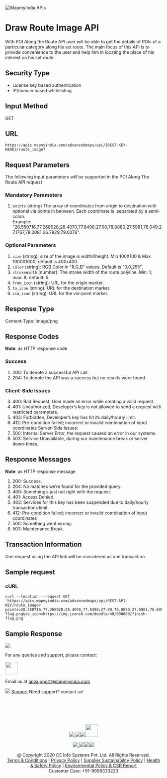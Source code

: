 
![MapmyIndia APIs](https://www.mapmyindia.com/api/img/mapmyindia-api.png)
# Draw Route Image API

With POI Along the Route API user will be able to get the details of POIs of a particular category along his set route. The main focus of this API is to provide convenience to the user and help him in locating the place of his interest on his set route.

## Security Type
- License key based authentication
- IP/domain based whitelisting


## Input Method
GET

## URL

```
https://apis.mapmyindia.com/advancedmaps/api/{REST-KEY-HERE}/route_image?
```

## Request Parameters

The following input parameters will be supported in the POI Along The Route API request

### Mandatory Parameters

1. `points` (string) The array of coordinates from origin to destination with optional via points in between. Each coordinate is .separated by a semi-colon. 
<br>Example: "28.550716,77.268928;28.4070,77.8498;27.90,78.0880;27.5981,78.049;27.1767,78.0081;26.7829,79.0276".


### Optional Parameters
1. `size` (string): size of the image is widthXheight. Min 100X100 & Max 1000X1000; default is 400x400.
2. `color` (string): RGB Color in "R,G,B" values. Default is "0,0,255".
3. `strokeWidth` (number): The stroke width of the route polyline. Min: 1;  max: 8; default: 5.
4. `from_icon` (string): URL for the origin marker.
5. `to_icon` (string): URL for the destination marker.
6. `via_icon` (string): URL for the via-point marker.


## Response Type

Content-Type: image/png

## Response Codes 
**Note**:  as HTTP response code

### Success
1. 200: To denote a successful API call.
2. 204: To denote the API was a success but no results were found.
### Client-Side Issues
3. 400: Bad Request, User made an error while creating a valid request.
4. 401: Unauthorized, Developer’s key is not allowed to send a request with restricted parameters.
5. 403: Forbidden, Developer’s key has hit its daily/hourly limit.
6. 412: Pre-condition failed; incorrect or invalid combination of input coordinates
Server-Side Issues:
7. 500: Internal Server Error, the request caused an error in our systems.
8. 503: Service Unavailable, during our maintenance break or server down-times.

## Response Messages 

**Note**: as HTTP response message

1. 200: Success.
2. 204: No matches we’re found for the provided query.
3. 400: Something’s just not right with the request.
4. 401: Access Denied.
5. 403: Services for this key has been suspended due to daily/hourly transactions limit.
6. 412: Pre-condition failed; incorrect or invalid combination of input coordinates
7. 500: Something went wrong.
8. 503: Maintenance Break.


## Transaction Information

One request using the API link will be considered as one transaction.

## Sample request

### cURL

```curl
curl --location --request GET 'https://apis.mapmyindia.com/advancedmaps/api/REST-API-KEY/route_image?points=28.550716,77.268928;28.4070,77.8498;27.90,78.0880;27.5981,78.049;27.1767,78.0081;26.7829,79.0276&size=500X500&color=255,0,0&strokeWidth=5&from_icon=https://img.icons8.com/color/48/000000/green-flag.png&to_icon=https://img.icons8.com/doodle/48/000000/finish-flag.png'
```

## Sample Response

![](https://mmi-api-team.s3.ap-south-1.amazonaws.com/API-Team/Draw-Route-Image-API.png)

For any queries and support, please contact: 

[<img src="https://www.mapmyindia.com/images/logo.png" height="40"/> </p>](https://www.mapmyindia.com/api)
Email us at [apisupport@mapmyindia.com](mailto:apisupport@mapmyindia.com)


![](https://www.mapmyindia.com/api/img/icons/support.png)
[Support](https://www.mapmyindia.com/api/index.php#f_cont)
Need support? contact us!

<br></br>
<br></br>

[<p align="center"> <img src="https://www.mapmyindia.com/api/img/icons/stack-overflow.png"/> ](https://stackoverflow.com/questions/tagged/mapmyindia-api)[![](https://www.mapmyindia.com/api/img/icons/blog.png)](http://www.mapmyindia.com/blog/)[![](https://www.mapmyindia.com/api/img/icons/gethub.png)](https://github.com/MapmyIndia)[<img src="https://mmi-api-team.s3.ap-south-1.amazonaws.com/API-Team/npm-logo.one-third%5B1%5D.png" height="40"/> </p>](https://www.npmjs.com/org/mapmyindia) 



[<p align="center"> <img src="https://www.mapmyindia.com/june-newsletter/icon4.png"/> ](https://www.facebook.com/MapmyIndia)[![](https://www.mapmyindia.com/june-newsletter/icon2.png)](https://twitter.com/MapmyIndia)[![](https://www.mapmyindia.com/newsletter/2017/aug/llinkedin.png)](https://www.linkedin.com/company/mapmyindia)[![](https://www.mapmyindia.com/june-newsletter/icon3.png)](https://www.youtube.com/user/MapmyIndia/)




<div align="center">@ Copyright 2020 CE Info Systems Pvt. Ltd. All Rights Reserved.</div>

<div align="center"> <a href="https://www.mapmyindia.com/api/terms-&-conditions">Terms & Conditions</a> | <a href="https://www.mapmyindia.com/about/privacy-policy">Privacy Policy</a> | <a href="https://www.mapmyindia.com/pdf/mapmyIndia-sustainability-policy-healt-labour-rules-supplir-sustainability.pdf">Supplier Sustainability Policy</a> | <a href="https://www.mapmyindia.com/pdf/Health-Safety-Management.pdf">Health & Safety Policy</a> | <a href="https://www.mapmyindia.com/pdf/Environment-Sustainability-Policy-CSR-Report.pdf">Environmental Policy & CSR Report</a>

<div align="center">Customer Care: +91-9999333223</div>